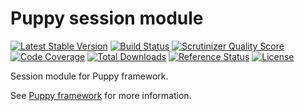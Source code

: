 # Puppy session module

[![Latest Stable Version](https://poser.pugx.org/raphhh/puppy-session/v/stable.svg)](https://packagist.org/packages/raphhh/puppy-session)
[![Build Status](https://travis-ci.org/Raphhh/puppy-session.png)](https://travis-ci.org/Raphhh/puppy-session)
[![Scrutinizer Quality Score](https://scrutinizer-ci.com/g/Raphhh/puppy-session/badges/quality-score.png?b=master)](https://scrutinizer-ci.com/g/Raphhh/puppy-session/)
[![Code Coverage](https://scrutinizer-ci.com/g/Raphhh/puppy-session/badges/coverage.png?b=master)](https://scrutinizer-ci.com/g/Raphhh/puppy-session/)
[![Total Downloads](https://poser.pugx.org/raphhh/puppy-session/downloads.svg)](https://packagist.org/packages/raphhh/puppy-session)
[![Reference Status](https://www.versioneye.com/php/raphhh:puppy-session/reference_badge.svg?style=flat)](https://www.versioneye.com/php/raphhh:puppy-session/references)
[![License](https://poser.pugx.org/raphhh/puppy-session/license.svg)](https://packagist.org/packages/raphhh/puppy-session)

Session module for Puppy framework.

See [Puppy framework](https://github.com/Raphhh/puppy) for more information.